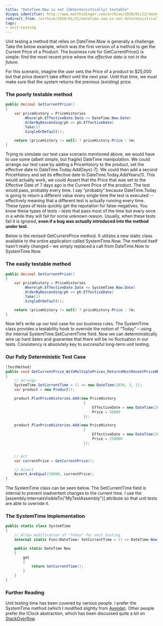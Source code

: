 ```yaml
---
title: "DateTime.Now is not [deterministically] testable"
disqus_identifier: http://www.matthidinger.com/archive/2010/01/22/datetime.now-is-not-deterministically-testable.aspx
redirect_from: /archive/2010/01/22/datetime.now-is-not-deterministically-testable.aspx/
tags: 
- unit-testing
---
```

Unit testing a method that relies on DateTime.Now is generally a challenge. Take the below example, which was the first version of a method to get the Current Price of a Product. The business rule for GetCurrentPrice() is simple: find the most recent price where the *effective date is not in the future*.

For this scenario, imagine the user sets the Price of a product to $25,000 but that price doesn't take effect until the next year. Until that time, we must make sure that the system returns the previous (existing) price.

### The poorly testable method

```csharp
public decimal GetCurrentPrice()
{
    var priceHistory = PriceHistories
        .Where(ph.EffectiveDate.Date <= DateTime.Now.Date)
        .OrderByDescending(ph => ph.EffectiveDate)
        .Take(1)
        .SingleOrDefault();

    return (priceHistory != null) ? priceHistory.Price : 0m;
}
```

Trying to simulate our test case scenario mentioned above, we would have to use some (albeit simple, but fragile) DateTime manipulation. We could arrange our test case by adding a PriceHistory to the product, set the effective date to DateTime.Today.AddDays(-7). We could then add a second PriceHistory and set its effective date to DateTime.Today.AddYears(1). This would actually work, we could Assert that the Price that was set to the Effective Date of 7 days ago is the Current Price of the product. The test would pass, probably every time. I say “probably” because DateTime.Today is going to return a different value every single time the test is executed -- effectively meaning that a different test is actually running every time. These types of tests quickly get the reputation for false-negatives. You know these types of tests – tests that pass most of the time but every once in a while they will fail for some unknown reason. Usually, when these tests fail it is ignored, **even if a bug was actually introduced into the method under test.**

Below is the revised GetCurrentPrice method. It utilizes a new static class available to the entire application called SystemTime.Now. The method itself hasn’t really changed – we simply replaced a call from DateTime.Now to SystemTime.Now.

### The easily testable method

```csharp
public decimal GetCurrentPrice()
{
    var priceHistory = PriceHistories
        .Where(ph.EffectiveDate.Date <= SystemTime.Now.Date)
        .OrderByDescending(ph => ph.EffectiveDate)
        .Take(1)
        .SingleOrDefault();

    return (priceHistory != null) ? priceHistory.Price : 0m;
}
```

Now let’s write up our test case for our business rules. The SystemTime class provides a testability hook to override the notion of “Today” – using the internal SystemTime.SetCurrentTime field. Now we can deterministically wire up hard dates and guarantee that there will be no fluctuation in our tests. Consistency is absolutely key to successful long-term unit testing.

### Our Fully Deterministic Test Case

```csharp
[TestMethod]
public void GetCurrentPrice_WithMultiplePrices_ReturnsMostRecentPriceWhereTodayIsAfterEffectiveDate()
{
    // Arrange
    SystemTime.SetCurrentTime = () => new DateTime(2010, 3, 1);
    var product = new Product();

    product.PlanPriceHistories.Add(new PriceHistory
                                    {
                                        EffectiveDate = new DateTime(2010, 1, 1), 
                                        Price = 50000
                                    });

    product.PlanPriceHistories.Add(new PriceHistory
                                    {
                                        EffectiveDate = new DateTime(2011, 1, 1), 
                                        Price = 250000
                                    });


    // Act
    var currentPrice = GetCurrentPrice();

    // Assert
    Assert.AreEqual(50000, currentPrice);
}
```

The SystemTime class can be seen below. The SetCurrentTime field is internal to prevent inadvertent changes to the current time. I use the \[assembly:InternalsVisibleTo("MyTestAssembly")\] attribute so that unit tests are able to override it.

### The SystemTime Implementation

```csharp
public static class SystemTime
{
    // Allow modification of "Today" for unit testing
    internal static Func<DateTime> SetCurrentTime = () => DateTime.Now;

    public static DateTime Now
    {
        get
        {
            return SetCurrentTime();
        }
    }
}
```

### Further Reading

Unit testing time has been covered by various people. I prefer the SystemTime method (which I modified slightly from [Ayende](http://ayende.com/Blog/archive/2008/07/07/Dealing-with-time-in-tests.aspx)). Other people prefer the IClock abstraction, which has been discussed quite a bit on [StackOverflow](http://stackoverflow.com/questions/43711/whats-a-good-way-to-overwrite-datetime-now-during-testing).

 

